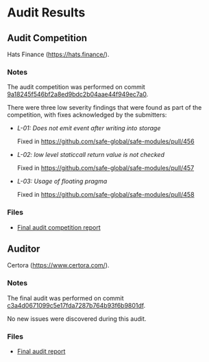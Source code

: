 # Audit Results

## Audit Competition

Hats Finance (<https://hats.finance/>).

### Notes

The audit competition was performed on commit [9a18245f546bf2a8ed9bdc2b04aae44f949ec7a0](https://github.com/safe-global/safe-modules/tree/9a18245f546bf2a8ed9bdc2b04aae44f949ec7a0).

There were three low severity findings that were found as part of the competition, with fixes acknowledged by the submitters:

- _L-01: Does not emit event after writing into storage_

  Fixed in <https://github.com/safe-global/safe-modules/pull/456>

- _L-02: low level staticcall return value is not checked_

  Fixed in <https://github.com/safe-global/safe-modules/pull/457>

- _L-03: Usage of floating pragma_

  Fixed in <https://github.com/safe-global/safe-modules/pull/458>

### Files

- [Final audit competition report](audit-competition-report-hats.md)

## Auditor

Certora (<https://www.certora.com/>).

### Notes

The final audit was performed on commit [c3a4d0671099c5e17fda7287b764b93f6b9801df](https://github.com/safe-global/safe-modules/tree/c3a4d0671099c5e17fda7287b764b93f6b9801df).

No new issues were discovered during this audit.

### Files

- [Final audit report](Safe-Certora-Passkey-Module-July-2024.pdf)
